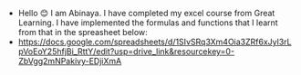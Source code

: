 - Hello 😊 I am Abinaya. I have completed my excel course from Great Learning. I have implemented the formulas and functions that I learnt from that in the spreasheet below:
- https://docs.google.com/spreadsheets/d/1SIvSRq3Xm4Oia3ZRf6xJyl3rLpVoEoY25hfjBi_RttY/edit?usp=drive_link&resourcekey=0-ZbVgg2mNPakivy-EDjiXmA
